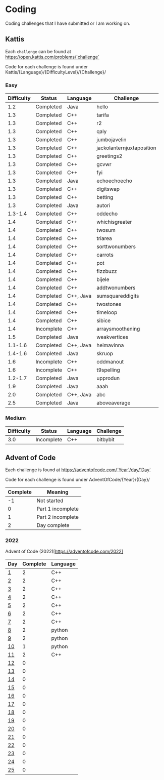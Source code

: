 # Coding
Coding challenges that I have submitted or I am working on.

## Kattis
Each `challenge` can be found at https://open.kattis.com/problems/`challenge`

Code for each challenge is found under Kattis/{Language}/{DifficultyLevel}/{Challenge}/

### Easy

| Difficulty | Status | Language | Challenge |
|------------|--------|----------|-----------|
| 1.2     | Completed  | Java      | hello                     |
| 1.3     | Completed  | C++       | tarifa                    |
| 1.3     | Completed  | C++       | r2                        |
| 1.3     | Completed  | C++       | qaly                      |
| 1.3     | Completed  | C++       | jumbojavelin              |
| 1.3     | Completed  | C++       | jackolanternjuxtaposition |
| 1.3     | Completed  | C++       | greetings2                |
| 1.3     | Completed  | C++       | gcvwr                     |
| 1.3     | Completed  | C++       | fyi                       |
| 1.3     | Completed  | Java      | echoechoecho              |
| 1.3     | Completed  | C++       | digitswap                 |
| 1.3     | Completed  | C++       | betting                   |
| 1.3     | Completed  | Java      | autori                    |
| 1.3-1.4 | Completed  | C++       | oddecho                   |
| 1.4     | Completed  | C++       | whichisgreater            |
| 1.4     | Completed  | C++       | twosum                    |
| 1.4     | Completed  | C++       | triarea                   |
| 1.4     | Completed  | C++       | sorttwonumbers            |
| 1.4     | Completed  | C++       | carrots                   |
| 1.4     | Completed  | C++       | pot                       |
| 1.4     | Completed  | C++       | fizzbuzz                  |
| 1.4     | Completed  | C++       | bijele                    |
| 1.4     | Completed  | C++       | addtwonumbers             |
| 1.4     | Completed  | C++, Java | sumsquareddigits          |
| 1.4     | Completed  | C++       | twostones                 |
| 1.4     | Completed  | C++       | timeloop                  |
| 1.4     | Completed  | C++       | sibice                    |
| 1.4     | Incomplete | C++       | arraysmoothening          |
| 1.5     | Completed  | Java      | weakvertices              |
| 1.1-1.6 | Completed  | C++, Java | heimavinna                |
| 1.4-1.6 | Completed  | Java      | skruop                    |
| 1.6     | Incomplete | C++       | oddmanout                 |
| 1.6     | Incomplete | C++       | t9spelling                |
| 1.2-1.7 | Completed  | Java      | upprodun                  |
| 1.9     | Completed  | Java      | aaah                      |
| 2.0     | Completed  | C++, Java | abc                       |
| 2.5     | Completed  | Java      | aboveaverage              |

### Medium

| Difficulty | Status | Language | Challenge |
|------------|--------|----------|-----------|
| 3.0       | Incomplete    | C++       | bitbybit |Passes half the tests

<!--
Template for new row
| temp| temp| temp| temp|
a `--` at the end of row means row not included in repo yet
-->

## Advent of Code

Each challenge is found at https://adventofcode.com/`Year`/day/`Day`

Code for each challenge is found under AdventOfCode/{Year}/{Day}/

| Complete | Meaning |
|----------|---------|
| -1	| Not started		|
| 0		| Part 1 incomplete	|
| 1		| Part 2 incomplete	|
| 2		| Day complete		|

### 2022
Advent of Code (2022)[https://adventofcode.com/2022]

| Day | Complete | Language |
|-----|--------|----------|
| [1](https://adventofcode.com/2022/day/1)		| 2	| C++		|
| [2](https://adventofcode.com/2022/day/2)		| 2	| C++		|
| [3](https://adventofcode.com/2022/day/3)		| 2	| C++		|
| [4](https://adventofcode.com/2022/day/4)		| 2	| C++		|
| [5](https://adventofcode.com/2022/day/5)		| 2	| C++		|
| [6](https://adventofcode.com/2022/day/6)		| 2	| C++		|
| [7](https://adventofcode.com/2022/day/7)		| 2	| C++		|
| [8](https://adventofcode.com/2022/day/8)		| 2	| python	|
| [9](https://adventofcode.com/2022/day/9)		| 2	| python	|
| [10](https://adventofcode.com/2022/day/10)	| 1	| python	|
| [11](https://adventofcode.com/2022/day/11)	| 2	| C++		|
| [12](https://adventofcode.com/2022/day/12)	| 0	|			|
| [13](https://adventofcode.com/2022/day/13)	| 0	|			|
| [14](https://adventofcode.com/2022/day/14)	| 0	|			|
| [15](https://adventofcode.com/2022/day/15)	| 0	|			|
| [16](https://adventofcode.com/2022/day/16)	| 0	|			|
| [17](https://adventofcode.com/2022/day/17)	| 0	|			|
| [18](https://adventofcode.com/2022/day/18)	| 0	|			|
| [19](https://adventofcode.com/2022/day/19)	| 0	|			|
| [20](https://adventofcode.com/2022/day/20)	| 0	|			|
| [21](https://adventofcode.com/2022/day/21)	| 0	|			|
| [22](https://adventofcode.com/2022/day/22)	| 0	|			|
| [23](https://adventofcode.com/2022/day/23)	| 0	|			|
| [24](https://adventofcode.com/2022/day/24)	| 0	|			|
| [25](https://adventofcode.com/2022/day/25)	| 0	|			|